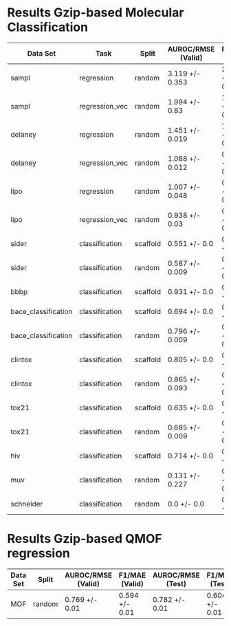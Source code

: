 # Results Gzip-based Molecular Classification
|     Data Set      |     Task     | Split  |AUROC/RMSE (Valid)|F1/MAE (Valid) |AUROC/RMSE (Test)| F1/MAE (Test) |
|-------------------|--------------|--------|------------------|---------------|-----------------|---------------|
|sampl              |regression    |random  |3.119 +/- 0.353   |2.326 +/- 0.353|2.597 +/- 0.353  |2.035 +/- 0.353|
|sampl              |regression_vec|random  |1.994 +/- 0.83    |1.159 +/- 0.83 |2.176 +/- 0.83   |1.286 +/- 0.83 |
|delaney            |regression    |random  |1.451 +/- 0.019   |1.088 +/- 0.019|1.446 +/- 0.019  |1.097 +/- 0.019|
|delaney            |regression_vec|random  |1.088 +/- 0.012   |0.813 +/- 0.012|1.172 +/- 0.012  |0.878 +/- 0.012|
|lipo               |regression    |random  |1.007 +/- 0.048   |0.796 +/- 0.048|1.017 +/- 0.048  |0.805 +/- 0.048|
|lipo               |regression_vec|random  |0.938 +/- 0.03    |0.738 +/- 0.03 |0.925 +/- 0.03   |0.729 +/- 0.03 |
|sider              |classification|scaffold|0.551 +/- 0.0     |0.707 +/- 0.0  |0.577 +/- 0.0    |0.666 +/- 0.0  |
|sider              |classification|random  |0.587 +/- 0.009   |0.649 +/- 0.009|0.586 +/- 0.009  |0.655 +/- 0.009|
|bbbp               |classification|scaffold|0.931 +/- 0.0     |0.931 +/- 0.0  |0.639 +/- 0.0    |0.627 +/- 0.0  |
|bace_classification|classification|scaffold|0.694 +/- 0.0     |0.702 +/- 0.0  |0.701 +/- 0.0    |0.697 +/- 0.0  |
|bace_classification|classification|random  |0.796 +/- 0.009   |0.798 +/- 0.009|0.822 +/- 0.009  |0.819 +/- 0.009|
|clintox            |classification|scaffold|0.805 +/- 0.0     |0.854 +/- 0.0  |0.891 +/- 0.0    |0.891 +/- 0.0  |
|clintox            |classification|random  |0.865 +/- 0.093   |0.912 +/- 0.093|0.883 +/- 0.093  |0.896 +/- 0.093|
|tox21              |classification|scaffold|0.635 +/- 0.0     |0.247 +/- 0.0  |0.618 +/- 0.0    |0.227 +/- 0.0  |
|tox21              |classification|random  |0.685 +/- 0.009   |0.287 +/- 0.009|0.678 +/- 0.009  |0.282 +/- 0.009|
|hiv                |classification|scaffold|0.714 +/- 0.0     |0.901 +/- 0.0  |0.689 +/- 0.0    |0.887 +/- 0.0  |
|muv                |classification|random  |0.131 +/- 0.227   |0.033 +/- 0.227|0.137 +/- 0.227  |0.034 +/- 0.227|
|schneider          |classification|random  |0.0 +/- 0.0       |0.801 +/- 0.0  |0.0 +/- 0.0      |0.801 +/- 0.0  |


# Results Gzip-based QMOF regression
|Data Set|Split |AUROC/RMSE (Valid)|F1/MAE (Valid)|AUROC/RMSE (Test)|F1/MAE (Test) |
|--------|------|------------------|--------------|-----------------|--------------|
|MOF     |random|0.769 +/- 0.01    |0.594 +/- 0.01|0.782 +/- 0.01   |0.604 +/- 0.01|

